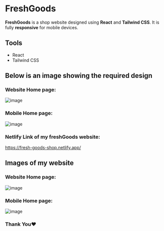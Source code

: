 # FreshGoods

**FreshGoods** is a shop website designed using **React** and **Tailwind CSS**. It is fully **responsive** for mobile devices.

## Tools
- React
- Tailwind CSS

## Below is an image showing the required design
### Website Home page:
![image](https://github.com/user-attachments/assets/5eb97ee2-82db-47de-b27a-5cf244aae87c) 
### Mobile Home page: 
![image](https://github.com/user-attachments/assets/62d67680-8fee-4214-88f0-08f92caee98a)

### Netlify Link of my freshGoods website:
https://fresh-goods-shop.netlify.app/

## Images of my website
### Website Home page:
![image](https://github.com/user-attachments/assets/f7395f8c-2513-4313-bdc3-eaa3968109ce)
### Mobile Home page: 
![image](https://github.com/user-attachments/assets/f95aa4a1-c26c-4476-aeb8-71dd4d899c4f)

### Thank You❤️
